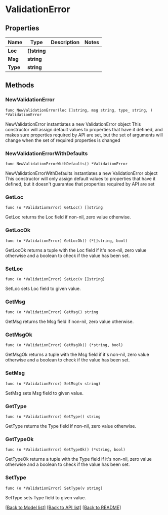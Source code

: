 # ValidationError

## Properties

Name | Type | Description | Notes
------------ | ------------- | ------------- | -------------
**Loc** | **[]string** |  |
**Msg** | **string** |  |
**Type** | **string** |  |

## Methods

### NewValidationError

`func NewValidationError(loc []string, msg string, type_ string, ) *ValidationError`

NewValidationError instantiates a new ValidationError object
This constructor will assign default values to properties that have it defined,
and makes sure properties required by API are set, but the set of arguments
will change when the set of required properties is changed

### NewValidationErrorWithDefaults

`func NewValidationErrorWithDefaults() *ValidationError`

NewValidationErrorWithDefaults instantiates a new ValidationError object
This constructor will only assign default values to properties that have it defined,
but it doesn't guarantee that properties required by API are set

### GetLoc

`func (o *ValidationError) GetLoc() []string`

GetLoc returns the Loc field if non-nil, zero value otherwise.

### GetLocOk

`func (o *ValidationError) GetLocOk() (*[]string, bool)`

GetLocOk returns a tuple with the Loc field if it's non-nil, zero value otherwise
and a boolean to check if the value has been set.

### SetLoc

`func (o *ValidationError) SetLoc(v []string)`

SetLoc sets Loc field to given value.

### GetMsg

`func (o *ValidationError) GetMsg() string`

GetMsg returns the Msg field if non-nil, zero value otherwise.

### GetMsgOk

`func (o *ValidationError) GetMsgOk() (*string, bool)`

GetMsgOk returns a tuple with the Msg field if it's non-nil, zero value otherwise
and a boolean to check if the value has been set.

### SetMsg

`func (o *ValidationError) SetMsg(v string)`

SetMsg sets Msg field to given value.

### GetType

`func (o *ValidationError) GetType() string`

GetType returns the Type field if non-nil, zero value otherwise.

### GetTypeOk

`func (o *ValidationError) GetTypeOk() (*string, bool)`

GetTypeOk returns a tuple with the Type field if it's non-nil, zero value otherwise
and a boolean to check if the value has been set.

### SetType

`func (o *ValidationError) SetType(v string)`

SetType sets Type field to given value.

[[Back to Model list]](../README.md#documentation-for-models) [[Back to API list]](../README.md#documentation-for-api-endpoints) [[Back to README]](../README.md)
